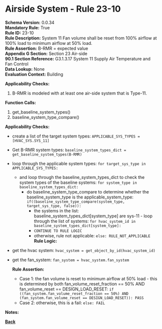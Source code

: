
# Airside System - Rule 23-10 

**Schema Version:** 0.0.34  
**Mandatory Rule:** True  
**Rule ID:** 23-10  
**Rule Description:** System 11 Fan volume shall be reset from 100% airflow at 100% load to minimum airflow at 50% load.    
**Rule Assertion:** B-RMR = expected value  
**Appendix G Section:** Section 23 Air-side  
**90.1 Section Reference:** G3.1.3.17 System 11 Supply Air Temperature and Fan Control  
**Data Lookup:** None  
**Evaluation Context:** Building  

**Applicability Checks:**  

1. B-RMR is modeled with at least one air-side system that is Type-11.  

**Function Calls:**  

1. get_baseline_system_types()
2. baseline_system_type_compare()

**Applicability Checks:**  
- create a list of the target system types: `APPLICABLE_SYS_TYPES = [HVAC_SYS.SYS_11]`
- Get B-RMR system types: `baseline_system_types_dict = get_baseline_system_types(B-RMR)`

- loop through the applicable system types: `for target_sys_type in APPLICABLE_SYS_TYPES:`
    - and loop through the baseline_system_types_dict to check the system types of the baseline systems: `for system_type in baseline_system_types_dict:`
        - do baseline_system_type_compare to determine whether the baseline_system_type is the applicable_system_type: `if((baseline_system_type_compare(system_type, target_sys_type, false)):`
            - the systems in the list: baseline_system_types_dict[system_type] are sys-11 - loop through the list of systems: `for hvac_system_id in baseline_system_types_dict[system_type]:`
            - `CONTINUE TO RULE LOGIC`
            - otherwise, rule not applicable: `else: RULE_NOT_APPLICABLE`
  **Rule Logic:**
- get the hvac system: `hvac_system = get_object_by_id(hvac_system_id)`
- get the fan_system: `fan_system = hvac_system.fan_system`

  **Rule Assertion:**
  - Case 1: the fan volume is reset to minimum airflow at 50% load - this is determined by both fan_volume_reset_fraction == 50% AND fan_volume_reset == DESIGN_LOAD_RESET: `if ((fan_system.fan_volume_reset_fraction == 50%) AND (fan_system.fan_volume_reset == DESIGN_LOAD_RESET)): PASS`
  - Case 2: otherwise, this is a fail: `else: FAIL`

**Notes:**

**[Back](../_toc.md)**
